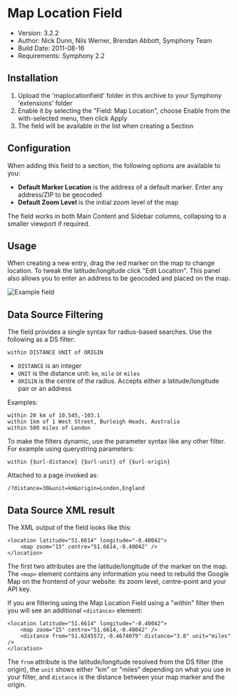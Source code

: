 # Map Location Field

* Version: 3.2.2
* Author: Nick Dunn, Nils Werner, Brendan Abbott, Symphony Team
* Build Date: 2011-08-16
* Requirements: Symphony 2.2

## Installation

1. Upload the 'maplocationfield' folder in this archive to your Symphony 'extensions' folder
2. Enable it by selecting the "Field: Map Location", choose Enable from the with-selected menu, then click Apply
3. The field will be available in the list when creating a Section


## Configuration

When adding this field to a section, the following options are available to you:

* **Default Marker Location** is the address of a default marker. Enter any address/ZIP to be geocoded
* **Default Zoom Level** is the initial zoom level of the map

The field works in both Main Content and Sidebar columns, collapsing to a smaller viewport if required.

## Usage

When creating a new entry, drag the red marker on the map to change location. To tweak the latitude/longitude click "Edit Location". This panel also allows you to enter an address to be geocoded and placed on the map.

![Example field](http://nick-dunn.co.uk/assets/files/symphony-maplocationfield.png)

## Data Source Filtering

The field provides a single syntax for radius-based searches. Use the following as a DS filter:

	within DISTANCE UNIT of ORIGIN

* `DISTANCE` is an integer
* `UNIT` is the distance unit: `km`, `mile` or `miles`
* `ORIGIN` is the centre of the radius. Accepts either a latitude/longitude pair or an address

Examples:

	within 20 km of 10.545,-103.1
	within 1km of 1 West Street, Burleigh Heads, Australia
	within 500 miles of London

To make the filters dynamic, use the parameter syntax like any other filter. For example using querystring parameters:

	within {$url-distance} {$url-unit} of {$url-origin}

Attached to a page invoked as:

	/?distance=30&unit=km&origin=London,England

## Data Source XML result
The XML output of the field looks like this:

	<location latitude="51.6614" longitude="-0.40042">
		<map zoom="15" centre="51.6614,-0.40042" />
	</location>

The first two attributes are the latitude/longitude of the marker on the map. The `<map>` element contains any information you need to rebuild the Google Map on the frontend of your website: its zoom level, centre-point and your API key.

If you are filtering using the Map Location Field using a "within" filter then you will see an additional `<distance>` element:

	<location latitude="51.6614" longitude="-0.40042">
		<map zoom="15" centre="51.6614,-0.40042" />
		<distance from="51.6245572,-0.4674079" distance="3.8" unit="miles" />
	</location>

The `from` attribute is the latitude/longitude resolved from the DS filter (the origin), the `unit` shows either "km" or "miles" depending on what you use in your filter, and `distance` is the distance between your map marker and the origin.